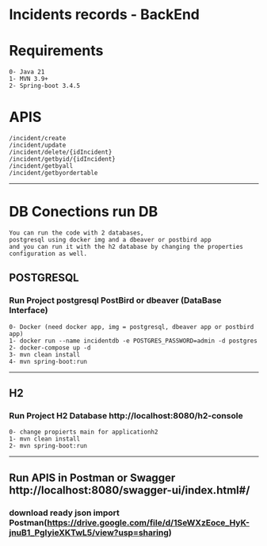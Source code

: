 
# Incidents records - BackEnd

# Requirements
    0- Java 21
    1- MVN 3.9+
    2- Spring-boot 3.4.5

# APIS
    /incident/create
    /incident/update
    /incident/delete/{idIncident}
    /incident/getbyid/{idIncident}
    /incident/getbyall
    /incident/getbyordertable

---
# DB Conections run DB

    You can run the code with 2 databases, 
    postgresql using docker img and a dbeaver or postbird app 
    and you can run it with the h2 database by changing the properties configuration as well.

## POSTGRESQL 

### Run Project postgresql PostBird or dbeaver (DataBase Interface)
    0- Docker (need docker app, img = postgresql, dbeaver app or postbird app)
    1- docker run --name incidentdb -e POSTGRES_PASSWORD=admin -d postgres
    2- docker-compose up -d
    3- mvn clean install
    4- mvn spring-boot:run

---
## H2

### Run Project H2 Database http://localhost:8080/h2-console
        
    0- change propierts main for applicationh2
    1- mvn clean install
    2- mvn spring-boot:run

---
## Run APIS in Postman or Swagger http://localhost:8080/swagger-ui/index.html#/

### download ready json import Postman(https://drive.google.com/file/d/1SeWXzEoce_HyK-jnuB1_PgIyieXKTwL5/view?usp=sharing)








